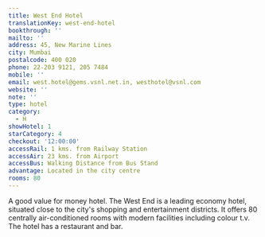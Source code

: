 ```yaml
---
title: West End Hotel
translationKey: west-end-hotel
bookthrough: ''
mailto: ''
address: 45, New Marine Lines
city: Mumbai
postalcode: 400 020
phone: 22-203 9121, 205 7484
mobile: ''
email: west.hotel@gems.vsnl.net.in, westhotel@vsnl.com
website: ''
note: ''
type: hotel
category:
  - H
showHotel: 1
starCategory: 4
checkout: '12:00:00'
accessRail: 1 kms. from Railway Station
accessAir: 23 kms. from Airport
accessBus: Walking Distance from Bus Stand
advantage: Located in the city centre
rooms: 80
---
```

A good value for money hotel. The West End is a leading economy hotel, situated close to the city's shopping and entertainment districts. It offers 80 centrally air-conditioned rooms with modern facilities including colour t.v. The hotel has a restaurant and bar.